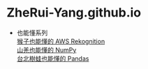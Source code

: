 # ZheRui-Yang.github.io

- 也能懂系列  
  [猴子也能懂的 AWS Rekognition](monkeys_aws_rekognition.html)  
  [山羌也能懂的 NumPy](numpy_for_reeves_muntjacs.html)  
  [台北樹蛙也能懂的 Pandas](pandas_for_Zhangixalus_taipeianus.html)  

